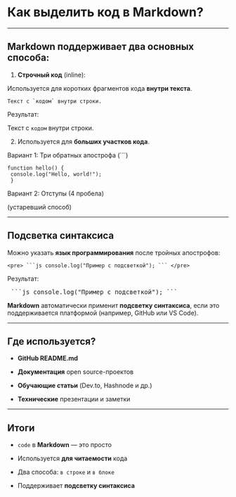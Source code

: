 # Как выделить код в Markdown?

---

## Markdown поддерживает **два основных способа**:

   1. **Строчный код** (inline):

   Используется для коротких фрагментов кода **внутри текста**.

   ```
   Текст с `кодом` внутри строки.
   ```

   Результат:

   Текст с `кодом` внутри строки.

   2. Используется для **больших участков кода**.
   
   Вариант 1: Три обратных апострофа (```)

   ```
   function hello() {
    console.log("Hello, world!");
    }
   ```

   Вариант 2: Отступы (4 пробела)

   (устаревший способ)

---

## Подсветка синтаксиса

Можно указать **язык программирования** после тройных апострофов:

```
<pre> ```js console.log("Пример с подсветкой"); ``` </pre>
```
Результат:

<pre> ```js console.log("Пример с подсветкой"); ``` </pre>

**Markdown** автоматически применит **подсветку синтаксиса**, если это поддерживается платформой (например, GitHub или VS Code).

---

## Где используется?

  * **GitHub README.md**

  * **Документация** open source-проектов

  * **Обучающие статьи** (Dev.to, Hashnode и др.)

  * **Технические** презентации и заметки

---

## Итоги

  * `code` в **Markdown** — это просто

  * Используется **для читаемости** кода

  * Два способа: `в строке` и `в блоке`

  * Поддерживает **подсветку синтаксиса**
